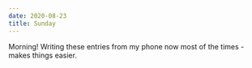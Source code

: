 ```yaml
---
date: 2020-08-23
title: Sunday
---
```


Morning! Writing these entries from my phone now most of the times - makes things easier.
